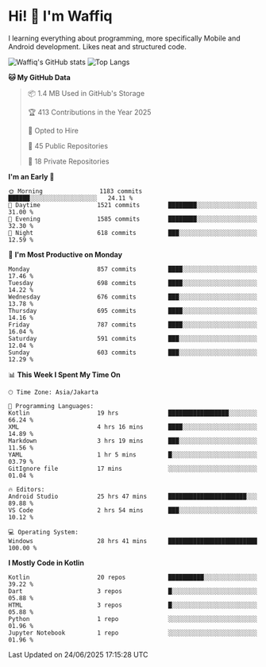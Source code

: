 
# Hi! 👋 I'm Waffiq

I learning everything about programming, more specifically Mobile and Android development. Likes neat and structured code.

<!-- Get to know more about me?

<a href="https://www.linkedin.com/in/waffiqaziz/"><img src="https://img.shields.io/static/v1?label=%20&message=LinkedIn&logo=linkedin&logoColor=white&color=0A66C2&style=for-the-badge" alt="LinkedIn"></a>
<a href="https://www.instagram.com/waffiqaziz/"><img src="https://img.shields.io/static/v1?label=%20&message=instagram&logo=instagram&logoColor=white&labelColor=%23E1306C&color=%23E1306C&style=for-the-badge" alt="Instagram"></a>
<a href="https://web.facebook.com/WaffiqAziz/"><img src="https://img.shields.io/static/v1?label=%20&message=Facebook&logo=facebook&logoColor=white&color=1877F2&style=for-the-badge" alt="Facebook"></a>
<a href="https://twitter.com/waffiqaziz"><img src="https://img.shields.io/static/v1?label=%20&message=X&logo=x&logoColor=white&color=000000&style=for-the-badge" alt="X"></a> -->

![Waffiq's GitHub stats](https://github-readme-stats-eight-theta.vercel.app/api?username=waffiqaziz&show_icons=true&include_all_commits=true&count_private=true&theme=dark)
![Top Langs](https://github-readme-stats.vercel.app/api/top-langs/?username=waffiqaziz&layout=compact&langs_count=8&theme=dark)

<!--START_SECTION:waka-->
**🐱 My GitHub Data** 

> 📦 1.4 MB Used in GitHub's Storage 
 > 
> 🏆 413 Contributions in the Year 2025
 > 
> 💼 Opted to Hire
 > 
> 📜 45 Public Repositories 
 > 
> 🔑 18 Private Repositories 
 > 
**I'm an Early 🐤** 

```text
🌞 Morning                1183 commits        ██████░░░░░░░░░░░░░░░░░░░   24.11 % 
🌆 Daytime                1521 commits        ████████░░░░░░░░░░░░░░░░░   31.00 % 
🌃 Evening                1585 commits        ████████░░░░░░░░░░░░░░░░░   32.30 % 
🌙 Night                  618 commits         ███░░░░░░░░░░░░░░░░░░░░░░   12.59 % 
```
📅 **I'm Most Productive on Monday** 

```text
Monday                   857 commits         ████░░░░░░░░░░░░░░░░░░░░░   17.46 % 
Tuesday                  698 commits         ████░░░░░░░░░░░░░░░░░░░░░   14.22 % 
Wednesday                676 commits         ███░░░░░░░░░░░░░░░░░░░░░░   13.78 % 
Thursday                 695 commits         ████░░░░░░░░░░░░░░░░░░░░░   14.16 % 
Friday                   787 commits         ████░░░░░░░░░░░░░░░░░░░░░   16.04 % 
Saturday                 591 commits         ███░░░░░░░░░░░░░░░░░░░░░░   12.04 % 
Sunday                   603 commits         ███░░░░░░░░░░░░░░░░░░░░░░   12.29 % 
```


📊 **This Week I Spent My Time On** 

```text
🕑︎ Time Zone: Asia/Jakarta

💬 Programming Languages: 
Kotlin                   19 hrs              █████████████████░░░░░░░░   66.24 % 
XML                      4 hrs 16 mins       ████░░░░░░░░░░░░░░░░░░░░░   14.89 % 
Markdown                 3 hrs 19 mins       ███░░░░░░░░░░░░░░░░░░░░░░   11.56 % 
YAML                     1 hr 5 mins         █░░░░░░░░░░░░░░░░░░░░░░░░   03.79 % 
GitIgnore file           17 mins             ░░░░░░░░░░░░░░░░░░░░░░░░░   01.04 % 

🔥 Editors: 
Android Studio           25 hrs 47 mins      ██████████████████████░░░   89.88 % 
VS Code                  2 hrs 54 mins       ███░░░░░░░░░░░░░░░░░░░░░░   10.12 % 

💻 Operating System: 
Windows                  28 hrs 41 mins      █████████████████████████   100.00 % 
```

**I Mostly Code in Kotlin** 

```text
Kotlin                   20 repos            ██████████░░░░░░░░░░░░░░░   39.22 % 
Dart                     3 repos             █░░░░░░░░░░░░░░░░░░░░░░░░   05.88 % 
HTML                     3 repos             █░░░░░░░░░░░░░░░░░░░░░░░░   05.88 % 
Python                   1 repo              ░░░░░░░░░░░░░░░░░░░░░░░░░   01.96 % 
Jupyter Notebook         1 repo              ░░░░░░░░░░░░░░░░░░░░░░░░░   01.96 % 
```




 Last Updated on 24/06/2025 17:15:28 UTC
<!--END_SECTION:waka-->
